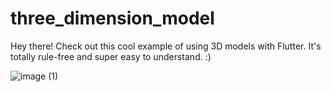 # three_dimension_model
Hey there! Check out this cool example of using 3D models with Flutter. It's totally rule-free and super easy to understand. :)

![image (1)](https://github.com/user-attachments/assets/66c26438-668d-43ff-a335-6f28e40c1d0c)
